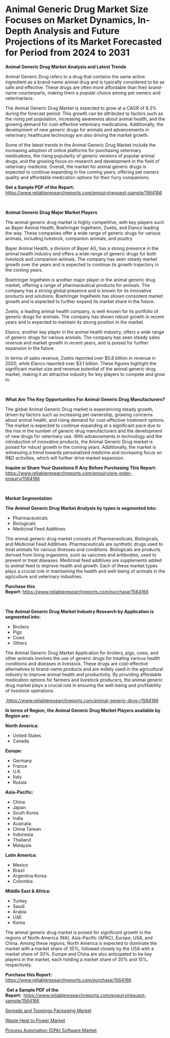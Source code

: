 <p><h1>Animal Generic Drug Market Size Focuses on Market Dynamics, In-Depth Analysis and Future Projections of its Market Forecasted for Period from 2024 to 2031</h1></p><p><strong>Animal Generic Drug Market Analysis and Latest Trends</strong></p>
<p><p>Animal Generic Drug refers to a drug that contains the same active ingredient as a brand-name animal drug and is typically considered to be as safe and effective. These drugs are often more affordable than their brand-name counterparts, making them a popular choice among pet owners and veterinarians.</p><p>The Animal Generic Drug Market is expected to grow at a CAGR of 8.3% during the forecast period. This growth can be attributed to factors such as the rising pet population, increasing awareness about animal health, and the growing demand for cost-effective veterinary medications. Additionally, the development of new generic drugs for animals and advancements in veterinary healthcare technology are also driving the market growth.</p><p>Some of the latest trends in the Animal Generic Drug Market include the increasing adoption of online platforms for purchasing veterinary medications, the rising popularity of generic versions of popular animal drugs, and the growing focus on research and development in the field of veterinary medicine. Overall, the market for animal generic drugs is expected to continue expanding in the coming years, offering pet owners quality and affordable medication options for their furry companions.</p></p>
<p><strong>Get a Sample PDF of the Report:&nbsp;</strong> <a href="https://www.reliableresearchreports.com/enquiry/request-sample/1564166">https://www.reliableresearchreports.com/enquiry/request-sample/1564166</a></p>
<p>&nbsp;</p>
<p><strong>Animal Generic Drug Major Market Players</strong></p>
<p><p>The animal generic drug market is highly competitive, with key players such as Bayer Animal Health, Boehringer Ingelheim, Zoetis, and Elanco leading the way. These companies offer a wide range of generic drugs for various animals, including livestock, companion animals, and poultry.</p><p>Bayer Animal Health, a division of Bayer AG, has a strong presence in the animal health industry and offers a wide range of generic drugs for both livestock and companion animals. The company has seen steady market growth over the years and is expected to continue its growth trajectory in the coming years.</p><p>Boehringer Ingelheim is another major player in the animal generic drug market, offering a range of pharmaceutical products for animals. The company has a strong global presence and is known for its innovative products and solutions. Boehringer Ingelheim has shown consistent market growth and is expected to further expand its market share in the future.</p><p>Zoetis, a leading animal health company, is well-known for its portfolio of generic drugs for animals. The company has shown robust growth in recent years and is expected to maintain its strong position in the market.</p><p>Elanco, another key player in the animal health industry, offers a wide range of generic drugs for various animals. The company has seen steady sales revenue and market growth in recent years, and is poised for further expansion in the future.</p><p>In terms of sales revenue, Zoetis reported over $5.8 billion in revenue in 2020, while Elanco reported over $3.1 billion. These figures highlight the significant market size and revenue potential of the animal generic drug market, making it an attractive industry for key players to compete and grow in.</p></p>
<p>&nbsp;</p>
<p><strong>What Are The Key Opportunities For Animal Generic Drug Manufacturers?</strong></p>
<p><p>The global Animal Generic Drug market is experiencing steady growth, driven by factors such as increasing pet ownership, growing concerns about animal health, and rising demand for cost-effective treatment options. The market is expected to continue expanding at a significant pace due to the rise in the number of generic drug manufacturers and the development of new drugs for veterinary use. With advancements in technology and the introduction of innovative products, the Animal Generic Drug market is poised for robust growth in the coming years. Additionally, the market is witnessing a trend towards personalized medicine and increasing focus on R&D activities, which will further drive market expansion.</p></p>
<p><strong>Inquire or Share Your Questions If Any Before Purchasing This Report:</strong> <a href="https://www.reliableresearchreports.com/enquiry/pre-order-enquiry/1564166">https://www.reliableresearchreports.com/enquiry/pre-order-enquiry/1564166</a></p>
<p>&nbsp;</p>
<p><strong>Market Segmentation</strong></p>
<p><strong>The Animal Generic Drug Market Analysis by types is segmented into:</strong></p>
<p><ul><li>Pharmaceuticals</li><li>Biologicals</li><li>Medicinal Feed Additives</li></ul></p>
<p><p>The animal generic drug market consists of Pharmaceuticals, Biologicals, and Medicinal Feed Additives. Pharmaceuticals are synthetic drugs used to treat animals for various illnesses and conditions. Biologicals are products derived from living organisms, such as vaccines and antibodies, used to prevent or treat diseases. Medicinal feed additives are supplements added to animal feed to improve health and growth. Each of these market types plays a crucial role in maintaining the health and well-being of animals in the agriculture and veterinary industries.</p></p>
<p><strong>Purchase this Report:&nbsp;</strong><a href="https://www.reliableresearchreports.com/purchase/1564166">https://www.reliableresearchreports.com/purchase/1564166</a></p>
<p>&nbsp;</p>
<p><strong>The Animal Generic Drug Market Industry Research by Application is segmented into:</strong></p>
<p><ul><li>Broilers</li><li>Pigs</li><li>Cows</li><li>Others</li></ul></p>
<p><p>The Animal Generic Drug Market Application for broilers, pigs, cows, and other animals involves the use of generic drugs for treating various health conditions and diseases in livestock. These drugs are cost-effective alternatives to brand-name products and are widely used in the agricultural industry to improve animal health and productivity. By providing affordable medication options for farmers and livestock producers, the animal generic drug market plays a crucial role in ensuring the well-being and profitability of livestock operations.</p></p>
<p><a href="https://www.reliableresearchreports.com/animal-generic-drug-r1564166">&nbsp;https://www.reliableresearchreports.com/animal-generic-drug-r1564166</a></p>
<p><strong>In terms of Region, the Animal Generic Drug Market Players available by Region are:</strong></p>
<p>
    <p> <strong> North America: </strong>
        <ul>
            <li>United States</li>
            <li>Canada</li>
        </ul>
        </p> 
    <p> <strong> Europe: </strong>
        <ul>
            <li>Germany</li>
            <li>France</li>
            <li>U.K.</li>
            <li>Italy</li>
            <li>Russia</li>
        </ul>
        </p> 
    <p> <strong> Asia-Pacific: </strong>
        <ul>
            <li>China</li>
            <li>Japan</li>
            <li>South Korea</li>
            <li>India</li>
            <li>Australia</li>
            <li>China Taiwan</li>
            <li>Indonesia</li>
            <li>Thailand</li>
            <li>Malaysia</li>
        </ul>
        </p> 
    <p> <strong> Latin America: </strong>
        <ul>
            <li>Mexico</li>
            <li>Brazil</li>
            <li>Argentina Korea</li>
            <li>Colombia</li>
        </ul>
        </p> 
    <p> <strong> Middle East & Africa: </strong>
        <ul>
            <li>Turkey</li>
            <li>Saudi</li>
            <li>Arabia</li>
            <li>UAE</li>
            <li>Korea</li>
        </ul>
    </p>
    </p>
<p><p>The animal generic drug market is poised for significant growth in the regions of North America (NA), Asia-Pacific (APAC), Europe, USA, and China. Among these regions, North America is expected to dominate the market with a market share of 35%, followed closely by the USA with a market share of 30%. Europe and China are also anticipated to be key players in the market, each holding a market share of 20% and 15%, respectively.</p></p>
<p><strong>Purchase this Report: </strong><a href="https://www.reliableresearchreports.com/purchase/1564166">https://www.reliableresearchreports.com/purchase/1564166</a></p>
<p>&nbsp;<strong>Get a Sample PDF of the Report:&nbsp;&nbsp;</strong><a href="https://www.reliableresearchreports.com/enquiry/request-sample/1564166">https://www.reliableresearchreports.com/enquiry/request-sample/1564166</a></p>
<p><strong></strong></p>
<p><p><a href="https://www.linkedin.com/pulse/spreads-toppings-packaging-market-size-reveals-best-marketing-id5te">Spreads and Toppings Packaging Market</a></p><p><a href="https://www.linkedin.com/pulse/waste-heat-power-market-exploring-share-trends-future-growth-vxytf">Waste Heat to Power Market</a></p><p><a href="https://www.linkedin.com/pulse/process-automation-dpa-software-market-research-report-its-history-eamtf">Process Automation (DPA) Software Market</a></p></p>